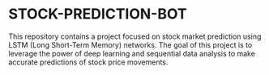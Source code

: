 # STOCK-PREDICTION-BOT
This repository contains a project focused on stock market prediction using LSTM (Long Short-Term Memory) networks. The goal of this project is to leverage the power of deep learning and sequential data analysis to make accurate predictions of stock price movements.
